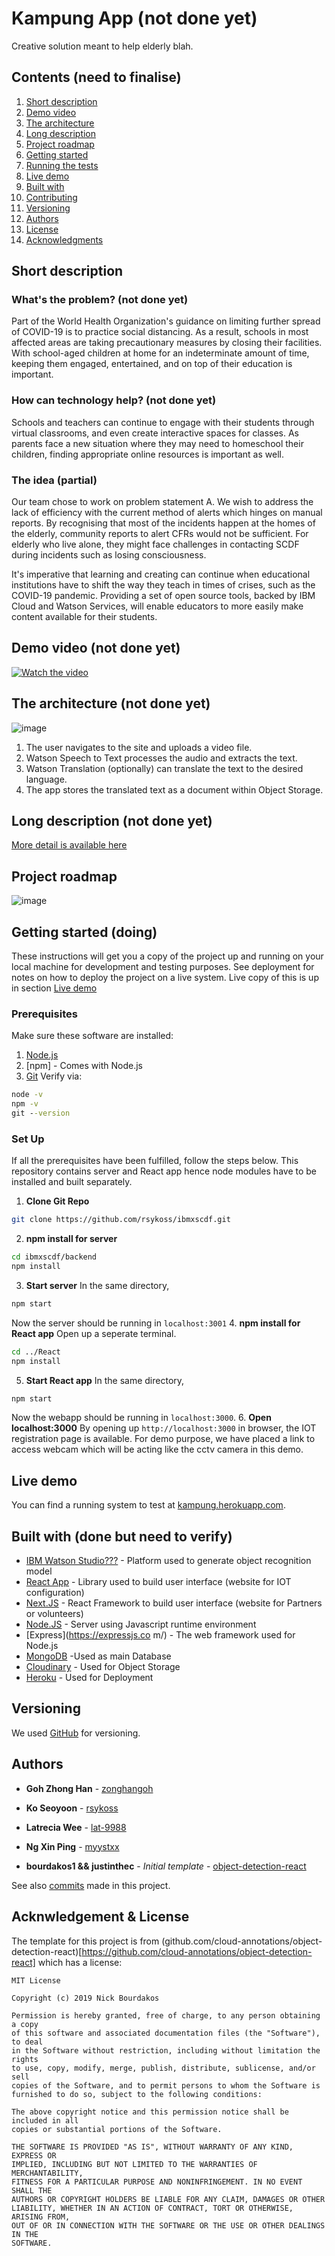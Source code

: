 # Kampung App (not done yet)
Creative solution meant to help elderly blah.


## Contents (need to finalise)

1. [Short description](#short-description)
1. [Demo video](#demo-video)
1. [The architecture](#the-architecture)
1. [Long description](#long-description)
1. [Project roadmap](#project-roadmap)
1. [Getting started](#getting-started)
1. [Running the tests](#running-the-tests)
1. [Live demo](#live-demo)
1. [Built with](#built-with)
1. [Contributing](#contributing)
1. [Versioning](#versioning)
1. [Authors](#authors)
1. [License](#license)
1. [Acknowledgments](#acknowledgments)

## Short description

### What's the problem? (not done yet)

Part of the World Health Organization's guidance on limiting further spread of COVID-19 is to practice social distancing. As a result, schools in most affected areas are taking precautionary measures by closing their facilities. With school-aged children at home for an indeterminate amount of time,  keeping them engaged, entertained, and on top of their education is important.

### How can technology help? (not done yet)

Schools and teachers can continue to engage with their students through virtual classrooms, and even create interactive spaces for classes. As parents face a new situation where they may need to homeschool their children, finding appropriate online resources is important as well.

### The idea (partial)
Our team chose to work on problem statement A. We wish to address the lack of efficiency with the current method of alerts which hinges on manual reports. By recognising that most of the incidents happen at the homes of the elderly, community reports to alert CFRs would not be sufficient. For elderly who live alone, they might face challenges in contacting SCDF during incidents such as losing consciousness. 

It's imperative that learning and creating can continue when educational institutions have to shift the way they teach in times of crises, such as the COVID-19 pandemic. Providing a set of open source tools, backed by IBM Cloud and Watson Services, will enable educators to more easily make content available for their students.

## Demo video (not done yet)

[![Watch the video](https://github.com/Code-and-Response/Liquid-Prep/blob/master/images/IBM-interview-video-image.png)](https://youtu.be/vOgCOoy_Bx0)

## The architecture (not done yet)

![image](https://user-images.githubusercontent.com/42865415/84589124-3440a780-ae5f-11ea-944c-76f11c65a500.png)

1. The user navigates to the site and uploads a video file.
2. Watson Speech to Text processes the audio and extracts the text.
3. Watson Translation (optionally) can translate the text to the desired language.
4. The app stores the translated text as a document within Object Storage.

## Long description (not done yet)

[More detail is available here](DESCRIPTION.md)

## Project roadmap
![image](https://user-images.githubusercontent.com/42865415/84589116-2c810300-ae5f-11ea-847b-5936e49469a1.png)

## Getting started (doing)
These instructions will get you a copy of the project up and running on your local machine for development and testing purposes. See deployment for notes on how to deploy the project on a live system. Live copy of this is up in section [Live demo](#live-demo)

### Prerequisites
Make sure these software are installed:
1. [Node.js](https://nodejs.org/en/download/)
2. [npm] - Comes with Node.js
3. [Git](https://git-scm.com/book/en/v2/Getting-Started-Installing-Git)
Verify via:
```cmd
node -v
npm -v
git --version
```
### Set Up
If all the prerequisites have been fulfilled, follow the steps below. This repository contains server and React app hence node modules have to be installed and built separately.
1. **Clone Git Repo**
```bash
git clone https://github.com/rsykoss/ibmxscdf.git
```
2. **npm install for server** 
```bash
cd ibmxscdf/backend
npm install
```
3. **Start server**
In the same directory,
```bash
npm start
```
Now the server should be running in `localhost:3001`
4. **npm install for React app** 
Open up a seperate terminal.
```bash
cd ../React
npm install
```
5. **Start React app**
In the same directory,
```bash
npm start
```
Now the webapp should be running in `localhost:3000`.
6. **Open localhost:3000**
By opening up `http://localhost:3000` in browser, the IOT registration page is available. For demo purpose, we have placed a link to access webcam which will be acting like the cctv camera in this demo. 

## Live demo 

You can find a running system to test at [kampung.herokuapp.com](https://kampung.herokuapp.com/).

## Built with (done but need to verify)

* [IBM Watson Studio???](https://cloud.ibm.com/catalog/services/watson-studio) - Platform used to generate object recognition model
* [React App](https://reactjs.org/) - Library used to build user interface (website for IOT configuration) 
* [Next.JS](https://nextjs.org/) - React Framework to build user interface (website for Partners or volunteers)
* [Node.JS](https://nodejs.org/en/about/) - Server using Javascript runtime environment
* [Express](https://expressjs.co  m/) - The web framework used for Node.js
* [MongoDB](https://www.mongodb.com/) -Used as main Database
* [Cloudinary](https://rometools.github.io/rome/) - Used for Object Storage
* [Heroku](https://www.heroku.com/) - Used for Deployment

## Versioning

We used [GitHub](https://github.com/) for versioning.

## Authors
* **Goh Zhong Han** - [zonghangoh](https://github.com/zonghangoh)
* **Ko Seoyoon** - [rsykoss](https://github.com/rsykoss)
* **Latrecia Wee** - [lat-9988](https://github.com/lat-9988)
* **Ng Xin Ping** - [myystxx](https://github.com/myystxx)

* **bourdakos1 && justinthec** - *Initial template* - [object-detection-react](https://github.com/cloud-annotations/object-detection-react)

See also [commits](https://github.com/rsykoss/ibmxscdf/commits/master) made in this project.

## Acknwledgement & License

The template for this project is from (github.com/cloud-annotations/object-detection-react)[https://github.com/cloud-annotations/object-detection-react] which has a license:
```
MIT License

Copyright (c) 2019 Nick Bourdakos

Permission is hereby granted, free of charge, to any person obtaining a copy
of this software and associated documentation files (the "Software"), to deal
in the Software without restriction, including without limitation the rights
to use, copy, modify, merge, publish, distribute, sublicense, and/or sell
copies of the Software, and to permit persons to whom the Software is
furnished to do so, subject to the following conditions:

The above copyright notice and this permission notice shall be included in all
copies or substantial portions of the Software.

THE SOFTWARE IS PROVIDED "AS IS", WITHOUT WARRANTY OF ANY KIND, EXPRESS OR
IMPLIED, INCLUDING BUT NOT LIMITED TO THE WARRANTIES OF MERCHANTABILITY,
FITNESS FOR A PARTICULAR PURPOSE AND NONINFRINGEMENT. IN NO EVENT SHALL THE
AUTHORS OR COPYRIGHT HOLDERS BE LIABLE FOR ANY CLAIM, DAMAGES OR OTHER
LIABILITY, WHETHER IN AN ACTION OF CONTRACT, TORT OR OTHERWISE, ARISING FROM,
OUT OF OR IN CONNECTION WITH THE SOFTWARE OR THE USE OR OTHER DEALINGS IN THE
SOFTWARE.
```
